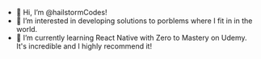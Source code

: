 - 👋 Hi, I’m @hailstormCodes!
- 👀 I’m interested in developing solutions to porblems where I fit in in the world.
- 🌱 I’m currently learning React Native with Zero to Mastery on Udemy. It's incredible and I highly recommend it!

<!---
hailstormCodes/hailstormCodes is a ✨ special ✨ repository because its `README.md` (this file) appears on your GitHub profile.
You can click the Preview link to take a look at your changes.
--->
